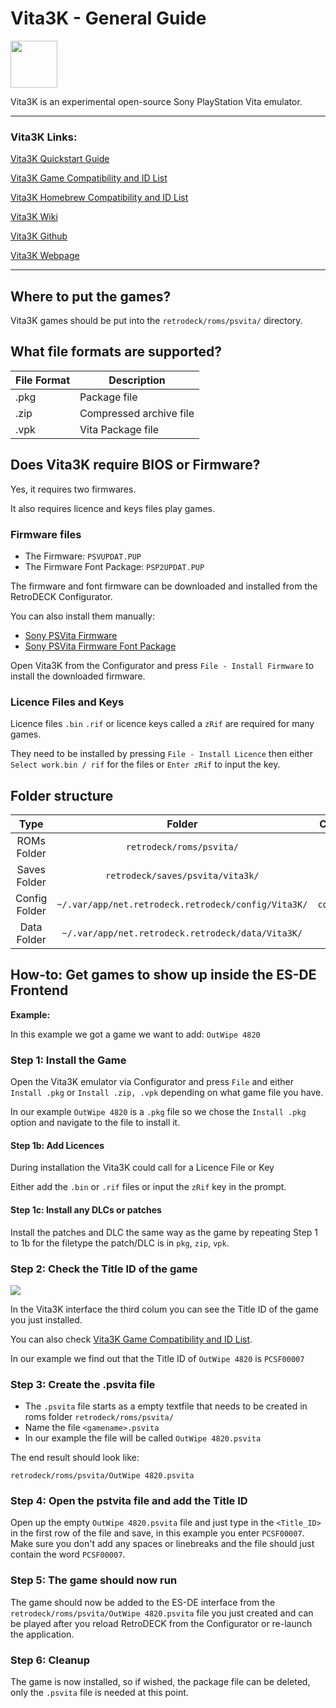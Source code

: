 # Vita3K - General Guide

<img src="../../../wiki_images/logos/vita3k-logo.png" width="75">

Vita3K is an experimental open-source Sony PlayStation Vita emulator.

---

### Vita3K Links:
[Vita3K Quickstart Guide](https://vita3k.org/quickstart.html)

[Vita3K Game Compatibility and ID List](https://vita3k.org/compatibility.html?lang=en)

[Vita3K Homebrew Compatibility and ID List](https://vita3k.org/compatibility-homebrew.html)

[Vita3K Wiki](https://github.com/Vita3K/Vita3K/wiki)

[Vita3K Github](https://github.com/Vita3K/Vita3K)

[Vita3K Webpage](https://vita3k.org/)

---

## Where to put the games?

Vita3K games should be put into the `retrodeck/roms/psvita/` directory.

## What file formats are supported?

| File Format | Description |
|-------------|-------------|
| .pkg        | Package file |
| .zip        | Compressed archive file |
| .vpk        | Vita Package file |

## Does Vita3K require BIOS or Firmware?

Yes, it requires two firmwares. 

It also requires licence and keys files play games.

### Firmware files

- The Firmware: `PSVUPDAT.PUP`
- The Firmware Font Package: `PSP2UPDAT.PUP`

The firmware and font firmware can be downloaded and installed from the RetroDECK Configurator.

You can also install them manually:

- [Sony PSVita Firmware](https://www.playstation.com/en-us/support/hardware/psvita/system-software/)
- [Sony PSVita Firmware Font Package](https://dus01.psp2.update.playstation.net/update/psp2/image/2022_0209/sd_59dcf059d3328fb67be7e51f8aa33418/PSP2UPDAT.PUP?dest=usand)

Open Vita3K from the Configurator and press `File - Install Firmware` to install the downloaded firmware.

### Licence Files and Keys

Licence files `.bin` `.rif` or licence keys called a `zRif` are required for many games.

They need to be installed by pressing `File - Install Licence` then either `Select work.bin / rif` for the files or `Enter zRif` to input the key.

## Folder structure

| Type    | Folder                 |          Comment     | 
|  :---:  | :---:                  |             :---:     |
| ROMs Folder |`retrodeck/roms/psvita/` |                               |  
| Saves Folder |`retrodeck/saves/psvita/vita3k/` |                               |                             |  
| Config Folder |`~/.var/app/net.retrodeck.retrodeck/config/Vita3K/`         | `config.yml` |
| Data Folder |`~/.var/app/net.retrodeck.retrodeck/data/Vita3K/`         | |

## How-to: Get games to show up inside the ES-DE Frontend

**Example:** <br>

In this example we got a game we want to add: `OutWipe 4820`

### Step 1: Install the Game

Open the Vita3K emulator via Configurator and press `File` and either `Install .pkg` or `Install .zip, .vpk` depending on what game file you have.

In our example `OutWipe 4820` is a `.pkg` file so we chose the `Install .pkg` option and navigate to the file to install it.

#### Step 1b: Add Licences

During installation the Vita3K could call for a Licence File or Key

Either add the `.bin` or `.rif` files or input the `zRif` key in the prompt.

#### Step 1c: Install any DLCs or patches

Install the patches and DLC the same way as the game by repeating Step 1 to 1b for the filetype the patch/DLC is in `pkg`, `zip`, `vpk`.

### Step 2: Check the Title ID of the game

<img src="../../../wiki_images/emulators/vita3k/vita3k-titleid.png">

In the Vita3K interface the third colum you can see the Title ID of the game you just installed. 

You can also check [Vita3K Game Compatibility and ID List](https://vita3k.org/compatibility.html?lang=en).

In our example we find out that the Title ID of `OutWipe 4820` is `PCSF00007`

### Step 3: Create the .psvita file

- The `.psvita` file starts as a empty textfile that needs to be created in roms folder `retrodeck/roms/psvita/`
- Name the file `<gamename>.psvita`
- In our example the file will be called `OutWipe 4820.psvita`

The end result should look like:

`retrodeck/roms/psvita/OutWipe 4820.psvita`

### Step 4: Open the pstvita file and add the Title ID

Open up the empty `OutWipe 4820.psvita` file and just type in the `<Title_ID>` in the first row of the file and save, in this example you enter `PCSF00007`.<br>
Make sure you don't add any spaces or linebreaks and the file should just contain the word `PCSF00007`.

### Step 5: The game should now run

The game should now be added to the ES-DE interface from the `retrodeck/roms/psvita/OutWipe 4820.psvita` file you just created and can be played after you reload RetroDECK from the Configurator or re-launch the application.

### Step 6: Cleanup

The game is now installed, so if wished, the package file can be deleted, only the `.psvita` file is needed at this point.
